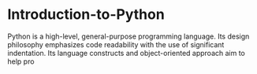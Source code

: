 # Introduction-to-Python
 Python is a high-level, general-purpose programming language. Its design philosophy emphasizes code readability with the use of significant indentation. Its language constructs and object-oriented approach aim to help pro
